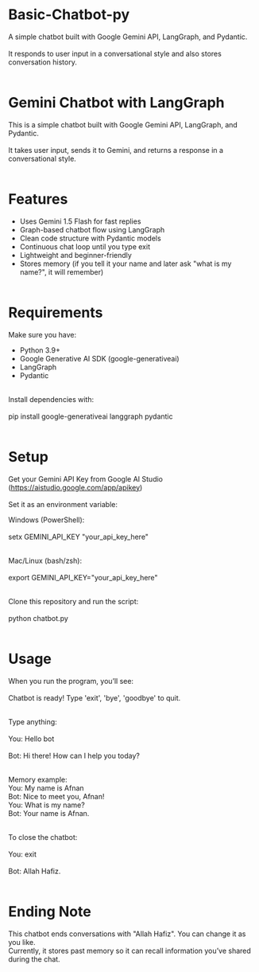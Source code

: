 # Basic-Chatbot-py  
A simple chatbot built with Google Gemini API, LangGraph, and Pydantic.<br>  
It responds to user input in a conversational style and also stores conversation history.<br><br>  

# Gemini Chatbot with LangGraph<br>  
This is a simple chatbot built with Google Gemini API, LangGraph, and Pydantic.<br>  
It takes user input, sends it to Gemini, and returns a response in a conversational style.<br><br>  

# Features<br>  
- Uses Gemini 1.5 Flash for fast replies<br>  
- Graph-based chatbot flow using LangGraph<br>  
- Clean code structure with Pydantic models<br>  
- Continuous chat loop until you type exit<br>  
- Lightweight and beginner-friendly<br>  
- Stores memory (if you tell it your name and later ask "what is my name?", it will remember)<br><br> 

# Requirements<br>  
Make sure you have:<br>  
- Python 3.9+<br>  
- Google Generative AI SDK (google-generativeai)<br>  
- LangGraph<br>  
- Pydantic<br><br>  

Install dependencies with:<br>  
pip install google-generativeai langgraph pydantic<br><br>  

# Setup<br>  
Get your Gemini API Key from Google AI Studio (https://aistudio.google.com/app/apikey)<br>  
Set it as an environment variable:<br>

Windows (PowerShell):<br>  
setx GEMINI_API_KEY "your_api_key_here"<br><br>   

Mac/Linux (bash/zsh):<br>  
export GEMINI_API_KEY="your_api_key_here"<br><br> 

Clone this repository and run the script:<br>  
python chatbot.py<br><br>  

# Usage<br>  
When you run the program, you’ll see:<br>  
Chatbot is ready! Type 'exit', 'bye', 'goodbye' to quit.<br><br> 

Type anything:<br>  
You: Hello bot<br>  
Bot: Hi there! How can I help you today?<br><br>  

Memory example:<br>
You: My name is Afnan<br>
Bot: Nice to meet you, Afnan!<br>
You: What is my name?<br>
Bot: Your name is Afnan.<br><br>

To close the chatbot:<br>  
You: exit<br>  
Bot: Allah Hafiz.<br><br>   

# Ending Note<br>  
This chatbot ends conversations with "Allah Hafiz". You can change it as you like.<br>
Currently, it stores past memory so it can recall information you’ve shared during the chat.<br>
  